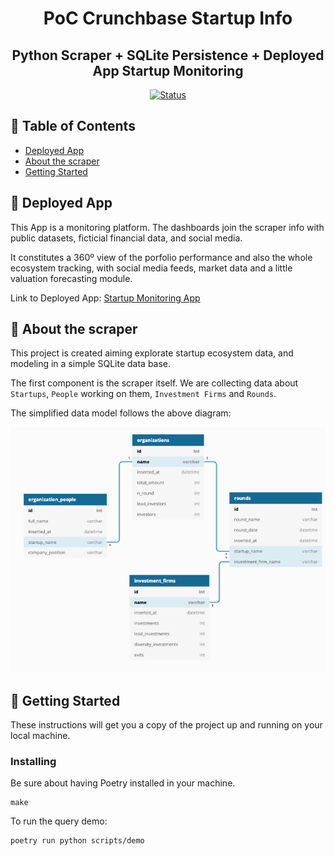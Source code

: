 <h1 align="center">PoC Crunchbase Startup Info</h1>

<h2 align="center">Python Scraper + SQLite Persistence + Deployed App Startup Monitoring</h2>

<div align="center">

[![Status](https://img.shields.io/badge/status-active-success.svg)]()

</div>


## 📝 Table of Contents

- [Deployed App](#app)
- [About the scraper](#about)
- [Getting Started](#getting_started)

## 🧐 Deployed App<a name = "app"></a>

This App is a monitoring platform. The dashboards join the scraper info with public datasets, ficticial financial data, and social media.

It constitutes a 360º view of the porfolio performance and also the whole ecosystem tracking, with social media feeds, market data and a little valuation forecasting module.

Link to Deployed App: [Startup Monitoring App](https://calosvecina.shinyapps.io/poc_crunchbase_startups)


## 🧐 About the scraper<a name = "about"></a>

This project is created aiming explorate startup ecosystem data, and modeling in a simple SQLite data base.

The first component is the scraper itself. We are collecting data about `Startups`, `People` working on them, `Investment Firms` and `Rounds`.

The simplified data model follows the above diagram:

![DB Entities](db_entities.png)

## 🏁 Getting Started <a name = "getting_started"></a>

These instructions will get you a copy of the project up and running on your local machine.


### Installing

Be sure about having Poetry installed in your machine.

```
make
```

To run the query demo:

```
poetry run python scripts/demo
```

